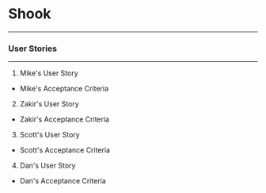# Shook
***

### User Stories
***
1) Mike's User Story
* Mike's Acceptance Criteria

2) Zakir's User Story
* Zakir's Acceptance Criteria

3) Scott's User Story
* Scott's Acceptance Criteria

4) Dan's User Story
* Dan's Acceptance Criteria
